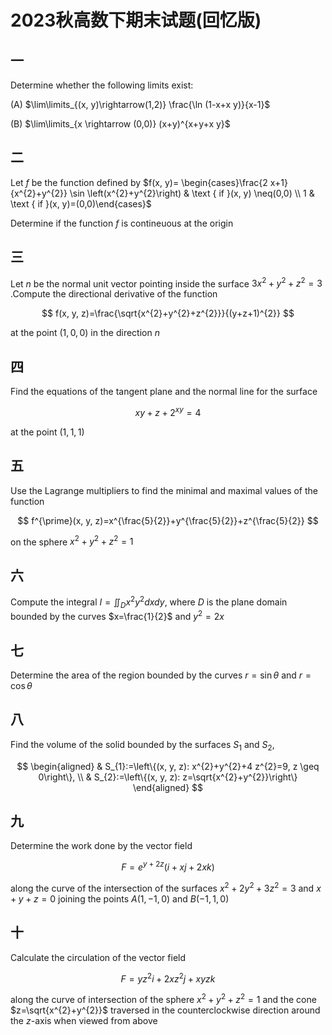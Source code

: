 # 2023秋高数下期末试题(回忆版)

## 一

Determine whether the following limits exist:

(A) $\lim\limits_{(x, y)\rightarrow(1,2)} \frac{\ln (1-x+x y)}{x-1}$

(B)  $\lim\limits_{x \rightarrow (0,0)} (x+y)^{x+y+x y}$

## 二

Let $f$ be the function defined by $f(x, y)= \begin{cases}\frac{2 x+1}{x^{2}+y^{2}} \sin \left(x^{2}+y^{2}\right) & \text { if }(x, y) \neq(0,0) \\ 1 & \text { if }(x, y)=(0,0)\end{cases}$

Determine if the function $f$ is contineuous at the origin

## 三

Let $n$ be the normal unit vector pointing inside the surface $3 x^{2}+y^{2}+z^{2}=3$ .Compute the directional derivative of the function

$$
f(x, y, z)=\frac{\sqrt{x^{2}+y^{2}+z^{2}}}{(y+z+1)^{2}}
$$

at the point $(1,0,0)$ in the direction $n$

## 四

Find the equations of the tangent plane and the normal line for the surface

$$
x y+z+2^{x y}=4
$$

at the point $(1,1,1)$

## 五

Use the Lagrange multipliers to find the minimal and maximal values of the function

$$
f^{\prime}(x, y, z)=x^{\frac{5}{2}}+y^{\frac{5}{2}}+z^{\frac{5}{2}}
$$

on the sphere $x^{2}+y^{2}+z^{2}=1$

## 六

Compute the integral $I=\iint_{D} x^{2} y^{2} d x d y$,  where $D$ is the plane domain bounded by the curves $x=\frac{1}{2}$ and $y^{2}=2 x$

## 七

Determine the area of the region bounded by the curves $r=\sin \theta$ and $r=\cos \theta$

## 八

Find the volume of the solid bounded by the surfaces $S_{1}$ and $S_{2}$,

$$
\begin{aligned}
& S_{1}:=\left\{(x, y, z): x^{2}+y^{2}+4 z^{2}=9, z \geq 0\right\}, \\
& S_{2}:=\left\{(x, y, z): z=\sqrt{x^{2}+y^{2}}\right\}
\end{aligned}
$$

## 九

Determine the work done by the vector field

$$
F=e^{y+2 z}(i+x j+2 x k)
$$

along the curve of the intersection of the surfaces $x^{2}+2 y^{2}+3 z^{2}=3$ and $x+y+z=0$ joining the points $A(1,-1,0)$ and $B(-1,1,0)$

## 十

Calculate the circulation of the vector field

$$
F=y z^{2} i+2 x z^{2} j+x y z k
$$

along the curve of intersection of the sphere $x^{2}+y^{2}+z^{2}=1$ and the cone $z=\sqrt{x^{2}+y^{2}}$ traversed in the counterclockwise direction around the $z$-axis when viewed from above
